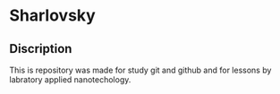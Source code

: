 # Sharlovsky

## Discription
This is repository was made for study git and github
and for lessons by labratory applied nanotechology.